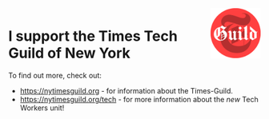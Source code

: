 <!--
**mpkeefe/mpkeefe** is a ✨ _special_ ✨ repository because its `README.md` (this file) appears on your GitHub profile.

Here are some ideas to get you started:

- 🔭 I’m currently working on ...
- 🌱 I’m currently learning ...
- 👯 I’m looking to collaborate on ...
- 🤔 I’m looking for help with ...
- 💬 Ask me about ...
- 📫 How to reach me: ...
- 😄 Pronouns: ...
- ⚡ Fun fact: ...
-->
<img align="right" height="100" width="100" valign="middle" src="./guild-logo-circle.png">

# I support the Times Tech Guild of New York

To find out more, check out:

 - https://nytimesguild.org - for information about the Times-Guild.
 - https://nytimesguild.org/tech - for more information about the _new_ Tech Workers unit!


